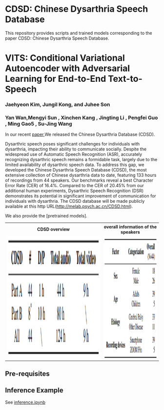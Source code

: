 # CDSD: Chinese Dysarthria Speech Database
This repository provides scripts and trained models corresponding to the paper CDSD: Chinese Dysarthria Speech Database.


# VITS: Conditional Variational Autoencoder with Adversarial Learning for End-to-End Text-to-Speech

### Jaehyeon Kim, Jungil Kong, and Juhee Son
### Yan Wan,Mengyi Sun , Xinchen Kang , Jingting Li , Pengfei Guo , Ming Gao5 , Su-Jing Wang

In our recent [paper](https://arxiv.org/abs/2310.15930),We released the Chinese Dysarthria Database (CDSD).

Dysarthric speech poses significant challenges for individuals with dysarthria, impacting their ability to communicate socially. Despite the widespread use of Automatic Speech Recognition (ASR), accurately recognizing dysarthric speech remains a formidable task, largely due to the limited availability of dysarthric speech data. To address this gap, we developed the Chinese Dysarthria Speech Database (CDSD), the most extensive collection of Chinese dysarthria data to date, featuring 133 hours of recordings from 44 speakers. Our benchmarks reveal a best Character Error Rate (CER) of 16.4\%. Compared to the CER of 20.45\% from our additional human experiments, Dysarthric Speech Recognition (DSR) demonstrates its potential in significant improvement of communication for individuals with dysarthria. The CDSD database will be made publicly available at this http URL(http://melab.psych.ac.cn/CDSD.html).


We also provide the [pretrained models].

<table style="width:100%">
  <tr>
    <th>CDSD overview</th>
    <th>overall information of the speakers</th>
  </tr>
  <tr>
    <td><img src="resources/fig_1a.png" alt="VITS at training" height="400"></td>
    <td><img src="resources/fig_1b.png" alt="VITS at inference" height="400"></td>
  </tr>
</table>


## Pre-requisites



## Inference Example
See [inference.ipynb](inference.ipynb)
